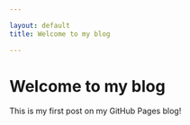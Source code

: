 ```yaml
--- 

layout: default  
title: Welcome to my blog  

---
```

# Welcome to my blog 
This is my first post on my GitHub Pages blog!